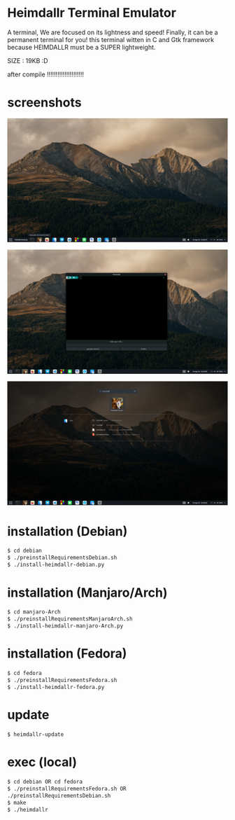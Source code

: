 # Heimdallr Terminal Emulator

A terminal,
We are focused on its lightness and speed!
Finally, it can be a permanent terminal for you!
this terminal witten in C and Gtk framework
because HEIMDALLR must be a SUPER lightweight.


SIZE : 19KB :D


after compile !!!!!!!!!!!!!!!!!!!!!


# screenshots

![screenshots](screenshots/1.png)

![screenshots](screenshots/2.png)

![screenshots](screenshots/3.png)


# installation (Debian)
    $ cd debian
    $ ./preinstallRequirementsDebian.sh
    $ ./install-heimdallr-debian.py
    

# installation (Manjaro/Arch)
    $ cd manjaro-Arch
    $ ./preinstallRequirementsManjaroArch.sh
    $ ./install-heimdallr-manjaro-Arch.py


# installation (Fedora)
    $ cd fedora
    $ ./preinstallRequirementsFedora.sh
    $ ./install-heimdallr-fedora.py


# update
    $ heimdallr-update

# exec (local)
    $ cd debian OR cd fedora
    $ ./preinstallRequirementsFedora.sh OR ./preinstallRequirementsDebian.sh
    $ make
    $ ./heimdallr

